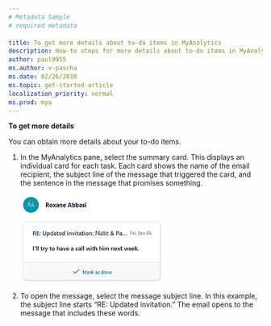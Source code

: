 ```yaml
---
# Metadata Sample
# required metadata

title: To get more details about to-do items in MyAnalytics
description: How-to steps for more details about to-do items in MyAnalytics. 
author: paul9955
ms.author: v-pascha
ms.date: 02/26/2018
ms.topic: get-started-article
localization_priority: normal 
ms.prod: mya
---
```


**To get more details**

You can obtain more details about your to-do items. 
 
1. In the MyAnalytics pane, select the summary card. This displays an individual card for each task. Each card shows the name of the email recipient, the subject line of the message that triggered the card, and the sentence in the message that promises something.  

   <img src="../../Images/mya/use/To-do-1-ed-3.png" alt="To-do card">
  
2. To open the message, select the message subject line. In this example, the subject line starts “RE: Updated invitation.” The email opens to the message that includes these words.